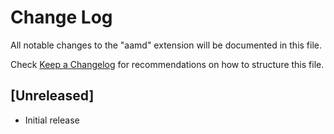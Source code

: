 # Change Log

All notable changes to the "aamd" extension will be documented in this file.

Check [Keep a Changelog](http://keepachangelog.com/) for recommendations on how to structure this file.

## [Unreleased]

- Initial release